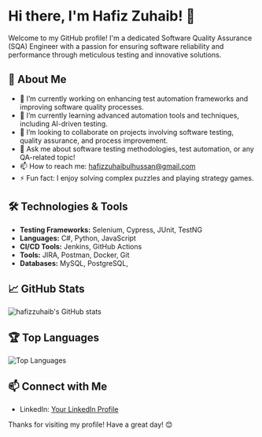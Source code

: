 # Hi there, I'm Hafiz Zuhaib! 👋

Welcome to my GitHub profile! I'm a dedicated Software Quality Assurance (SQA) Engineer with a passion for ensuring software reliability and performance through meticulous testing and innovative solutions.

## 🚀 About Me

- 🔭 I’m currently working on enhancing test automation frameworks and improving software quality processes.
- 🌱 I’m currently learning advanced automation tools and techniques, including AI-driven testing.
- 👯 I’m looking to collaborate on projects involving software testing, quality assurance, and process improvement.
- 💬 Ask me about software testing methodologies, test automation, or any QA-related topic!
- 📫 How to reach me: [hafizzuhaibulhussan@gmail.com](mailto:hafizzuhaibulhussan@egmail.com)
- ⚡ Fun fact: I enjoy solving complex puzzles and playing strategy games.

## 🛠️ Technologies & Tools

- **Testing Frameworks:** Selenium, Cypress, JUnit, TestNG
- **Languages:** C#, Python, JavaScript
- **CI/CD Tools:** Jenkins, GitHub Actions
- **Tools:** JIRA, Postman, Docker, Git
- **Databases:** MySQL, PostgreSQL, 

## 📈 GitHub Stats

![hafizzuhaib's GitHub stats](https://github-readme-stats.vercel.app/api?username=hafizzuhaib&show_icons=true&theme=radical)

## 🏆 Top Languages

![Top Languages](https://github-readme-stats.vercel.app/api/top-langs/?username=hafizzuhaib&layout=compact&theme=radical)

## 📫 Connect with Me

- LinkedIn: [Your LinkedIn Profile](https://www.linkedin.com/in/hafizzuhaibulhussan/)
  
Thanks for visiting my profile! Have a great day! 😊
